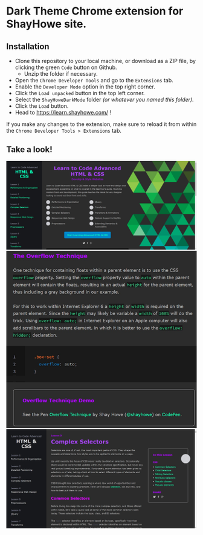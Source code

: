 # Dark Theme Chrome extension for ShayHowe site.

## Installation
- Clone this repository to your local machine, or download as a ZIP file, by clicking the green `Code` button on Github.
  - Unzip the folder if necessary.
- Open the `Chrome Developer Tools` and go to the `Extensions` tab.  
- Enable the `Developer Mode` option in the top right corner.  
- Click the `Load unpacked` button in the top left corner.  
- Select the `ShayHoweDarkMode` folder *(or whatever you named this folder)*.  
- Click the `Load` button.  
- Head to https://learn.shayhowe.com/ !

If you make any changes to the extension, make sure to reload it from within the `Chrome Developer Tools > Extensions` tab.

## Take a look!
![ShayHowe Home Page view](examples/home.jpg?raw=true "Home Page")
![ShayHowe code example](examples/code.jpg?raw=true "Code blocks")
![ShayHowe selectors page example](examples/selectors.jpg?raw=true "Complex Selectors lesson")
